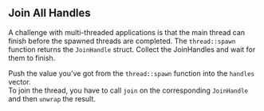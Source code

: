 ## Join All Handles

A challenge with multi-threaded applications is that the main thread can
finish before the spawned threads are completed. The `thread::spawn` function returns the `JoinHandle` struct.
Collect the JoinHandles and wait for them to finish.

<div class="hint">
Push the value you've got from the <code>thread::spawn</code> function into the
<code>handles</code> vector.
</div>

<div class="hint">
To join the thread, you have to call <code>join</code> on the corresponding 
<code>JoinHandle</code> and then <code>unwrap</code> the result.
</div>